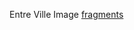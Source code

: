 Entre Ville Image [fragments]([https://knk2023.github.io/images-for-twine/entrevillefragments.jpg](https://github.com/knk2023/twineimages/blob/9398126615f1d62296e7d02a1d71ec701c40277a/entrevillefragments.jpg)https://github.com/knk2023/twineimages/blob/9398126615f1d62296e7d02a1d71ec701c40277a/entrevillefragments.jpg)
